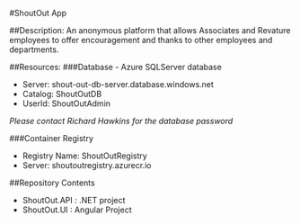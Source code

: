 #ShoutOut App

##Description:
An anonymous platform that allows Associates and Revature employees to offer encouragement and thanks to other employees and departments.

##Resources:
###Database - Azure SQLServer database 
-   Server: shout-out-db-server.database.windows.net
-   Catalog: ShoutOutDB
-   UserId: ShoutOutAdmin

*Please contact Richard Hawkins for the database password*

###Container Registry
-   Registry Name: ShoutOutRegistry
-   Server: shoutoutregistry.azurecr.io





##Repository Contents
-   ShoutOut.API : .NET project
-   ShoutOut.UI : Angular Project